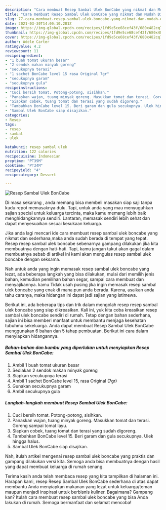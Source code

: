 ```yaml
---
description: "Cara membuat Resep Sambal Ulek BonCabe yang nikmat dan Mudah Dibuat"
title: "Cara membuat Resep Sambal Ulek BonCabe yang nikmat dan Mudah Dibuat"
slug: 77-cara-membuat-resep-sambal-ulek-boncabe-yang-nikmat-dan-mudah-dibuat
date: 2021-03-30T14:00:10.201Z
image: https://img-global.cpcdn.com/recipes/1fd9e5ce68cef43f/680x482cq70/resep-sambal-ulek-boncabe-foto-resep-utama.jpg
thumbnail: https://img-global.cpcdn.com/recipes/1fd9e5ce68cef43f/680x482cq70/resep-sambal-ulek-boncabe-foto-resep-utama.jpg
cover: https://img-global.cpcdn.com/recipes/1fd9e5ce68cef43f/680x482cq70/resep-sambal-ulek-boncabe-foto-resep-utama.jpg
author: Adele Carter
ratingvalue: 4.2
reviewcount: 11
recipeingredient:
- "1 buah tomat ukuran besar"
- "2 sendok makan minyak goreng"
- "secukupnya terasi"
- "1 sachet BonCabe level 15 rasa Original 7gr"
- "secukupnya garam"
- "secukupnya gula"
recipeinstructions:
- "Cuci bersih tomat. Potong-potong, sisihkan."
- "Panaskan wajan, tuang minyak goreng. Masukkan tomat dan terasi. Goreng sampai tomat layu."
- "Siapkan cobek, tuang tomat dan terasi yang sudah digoreng."
- "Tambahkan BonCabe level 15. Beri garam dan gula secukupnya. Ulek hingga halus."
- "Sambal Ulek BonCabe siap disajikan."
categories:
- Resep
tags:
- resep
- sambal
- ulek

katakunci: resep sambal ulek 
nutrition: 122 calories
recipecuisine: Indonesian
preptime: "PT39M"
cooktime: "PT34M"
recipeyield: "4"
recipecategory: Dessert

---
```



![Resep Sambal Ulek BonCabe](https://img-global.cpcdn.com/recipes/1fd9e5ce68cef43f/680x482cq70/resep-sambal-ulek-boncabe-foto-resep-utama.jpg)

Di masa  sekarang , anda memang bisa membeli masakan siap saji tanpa kudu repot memasaknya dulu. Tapi, untuk anda yang mau menyuguhkan sajian special untuk keluarga tercinta, maka kamu memang lebih baik menghidangkannya sendiri. Lantaran, memasak sendiri lebih sehat dan dapat menyesuaikan sesuai kesukaan keluarga.

Jika anda lagi mencari ide cara membuat resep sambal ulek boncabe yang nikmat dan sederhana,maka anda sudah berada di tempat yang tepat. Resep resep sambal ulek boncabe  sebenarnya gampang dilakukan jika kita membuatnya dengan hati-hati. Tapi, kamu jangan takut akan gagal dalam membuatnya 
sebab di artikel ini kami akan mengulas resep sambal ulek boncabe dengan seksama.  



Nah untuk anda yang ingin memasak resep sambal ulek boncabe yang lezat, ada beberapa langkah yang bisa dilakukan, mulai dari memilih jenis bahan, kemudian pemilihan bahan segar, sampai cara membuat dan menyajikannya. kamu Tidak usah pusing jika ingin memasak resep sambal ulek boncabe yang enak di mana pun anda berada. Karena, asalkan anda  tahu caranya, maka hidangan ini dapat jadi sajian yang istimewa.

Berikut ini, ada beberapa tips dan trik dalam mengolah resep resep sambal ulek boncabe yang siap dikreasikan. Kali ini, yuk kita coba kreasikan resep sambal ulek boncabe sendiri di rumah. Tetap dengan bahan sederhana, sajian ini bisa memberi manfaat untuk membantu menjaga kesehatan tubuhmu sekeluarga. Anda dapat membuat Resep Sambal Ulek BonCabe menggunakan 6 bahan dan 5 tahap pembuatan. Berikut ini cara dalam menyiapkan hidangannya.

<!--inarticleads1-->

##### Bahan-bahan dan bumbu yang diperlukan untuk menyiapkan Resep Sambal Ulek BonCabe:

1. Ambil 1 buah tomat ukuran besar
1. Sediakan 2 sendok makan minyak goreng
1. Siapkan secukupnya terasi
1. Ambil 1 sachet BonCabe level 15, rasa Original (7gr)
1. Gunakan secukupnya garam
1. Ambil secukupnya gula




<!--inarticleads2-->

##### Langkah-langkah membuat Resep Sambal Ulek BonCabe:

1. Cuci bersih tomat. Potong-potong, sisihkan.
1. Panaskan wajan, tuang minyak goreng. Masukkan tomat dan terasi. Goreng sampai tomat layu.
1. Siapkan cobek, tuang tomat dan terasi yang sudah digoreng.
1. Tambahkan BonCabe level 15. Beri garam dan gula secukupnya. Ulek hingga halus.
1. Sambal Ulek BonCabe siap disajikan.




Nah, itulah artikel mengenai  resep sambal ulek boncabe  yang praktis dan gampang dilakukan versi kita. Semoga anda bisa membuatnya dengan hasil yang dapat membuat keluarga di rumah senang. 

Terima kasih anda telah membaca resep yang kita tampilkan di halaman ini. Harapan kami, resep  Resep Sambal Ulek BonCabe sederhana di atas dapat membantu Anda menyiapkan makanan yang lezat untuk keluarga/teman maupun menjadi inspirasi untuk berbisnis kuliner. Bagaimana? Gampang kan? Itulah cara membuat resep sambal ulek boncabe yang bisa Anda lakukan di rumah. Semoga bermanfaat dan selamat mencoba!

